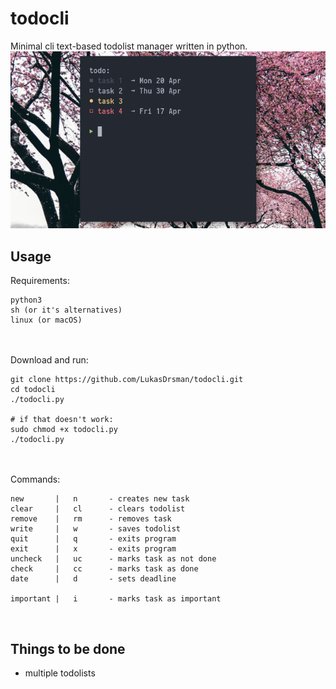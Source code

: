 # todocli
Minimal cli text-based todolist manager written in python.<br/>
![preview](https://github.com/LukasDrsman/todocli/blob/master/preview.png)
<br/>
## Usage
Requirements:
```
python3
sh (or it's alternatives)
linux (or macOS)
```
<br/> <br/>
Download and run:
```
git clone https://github.com/LukasDrsman/todocli.git
cd todocli
./todocli.py

# if that doesn't work:
sudo chmod +x todocli.py
./todocli.py
```
<br/><br/>
Commands:
```
new       |   n       - creates new task
clear     |   cl      - clears todolist
remove    |   rm      - removes task
write     |   w       - saves todolist
quit      |   q       - exits program
exit      |   x       - exits program
uncheck   |   uc      - marks task as not done
check     |   cc      - marks task as done
date      |   d       - sets deadline

important |   i       - marks task as important
```
<br>


## Things to be done
* multiple todolists
